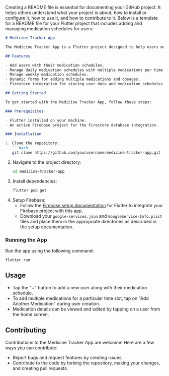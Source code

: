 Creating a README file is essential for documenting your GitHub project. It helps others understand what your project is about, how to install or configure it, how to use it, and how to contribute to it. Below is a template for a README file for your Flutter project that includes adding and managing medication schedules for users:

```markdown
# Medicine Tracker App

The Medicine Tracker App is a Flutter project designed to help users manage their medication schedules effectively. This app allows users to add medications for different times of the day (morning, afternoon, evening, and night) and for weekly reminders. Users can add multiple medications per shift, each with its dosage information, enhancing the app's functionality to cater to complex medication schedules.

## Features

- Add users with their medication schedules.
- Manage daily medication schedules with multiple medications per time slot (morning, afternoon, evening, night).
- Manage weekly medication schedules.
- Dynamic forms for adding multiple medications and dosages.
- Firestore integration for storing user data and medication schedules.

## Getting Started

To get started with the Medicine Tracker App, follow these steps:

### Prerequisites

- Flutter installed on your machine.
- An active Firebase project for the Firestore database integration.

### Installation

1. Clone the repository:
   ```bash
   git clone https://github.com/yourusername/medicine-tracker-app.git
   ```
2. Navigate to the project directory:
   ```bash
   cd medicine-tracker-app
   ```
3. Install dependencies:
   ```bash
   flutter pub get
   ```
4. Setup Firebase:
   - Follow the [Firebase setup documentation](https://firebase.flutter.dev/docs/overview) for Flutter to integrate your Firebase project with this app.
   - Download your `google-services.json` and `GoogleService-Info.plist` files and place them in the appropriate directories as described in the setup documentation.

### Running the App

Run the app using the following command:

```
flutter run
```

## Usage

- Tap the "+" button to add a new user along with their medication schedule.
- To add multiple medications for a particular time slot, tap on "Add Another Medication" during user creation.
- Medication details can be viewed and edited by tapping on a user from the home screen.

## Contributing

Contributions to the Medicine Tracker App are welcome! Here are a few ways you can contribute:

- Report bugs and request features by creating issues.
- Contribute to the code by forking the repository, making your changes, and creating pull requests.
```